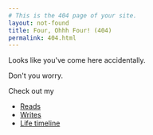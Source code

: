 ```yaml
---
# This is the 404 page of your site.
layout: not-found
title: Four, Ohhh Four! (404)
permalink: 404.html
---
```


Looks like you've come here accidentally. 

Don't you worry. 

Check out my

* [Reads](/category/reads/)
* [Writes](/category/writes/)
* [Life timeline](/rishab-timeline/)
